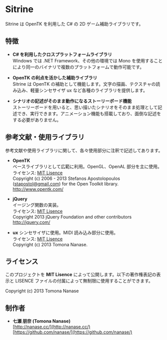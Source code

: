Sitrine
=======

Sitrine は OpenTK を利用した C# の 2D ゲーム補助ライブラリです。

## 特徴

* __C# を利用したクロスプラットフォームライブラリ__  
    Windows では .NET Framework、その他の環境では Mono を使用することにより同一のバイナリで複数のプラットフォームで動作可能です。

* __OpenTK の利点を活かした補助ライブラリ__  
    Sitrine は OpenTK の補助として機能します。文字の描画、テクスチャの読み込み、軽量シンセサイザ ux など各種のライブラリを提供します。

* __シナリオの記述がそのまま動作になるストーリーボード機能__   
    ストーリーボードを用いると、思い描いたシナリオをそのまま処理として記述でき、実行できます。アニメーション機能も搭載しており、面倒な記述をする必要がありません。


## 参考文献・使用ライブラリ

参考文献や使用ライブラリに関して、各々使用部分に注釈で記述してあります。

* __OpenTK__  
    ベースライブラリとして広範に利用。OpenGL、OpenAL 部分を主に使用。  
    ライセンス:  [MIT Lisence](http://www.opentk.com/project/license)  
    Copyright (c) 2006 - 2013 Stefanos Apostolopoulos (stapostol@gmail.com) for the Open Toolkit library.  
    http://www.opentk.com/

* __jQuery__  
    イージング関数の実装。  
    ライセンス: [MIT Lisence](https://jquery.org/license/)  
    Copyright 2013 jQuery Foundation and other contributors  
    http://jquery.com/

* __ux__
    シンセサイザに使用。MIDI 読み込み部分に使用。  
    ライセンス: [MIT Lisence](https://github.com/nanase/ux/blob/master/LICENSE)  
    Copyright (c) 2013 Tomona Nanase.


## ライセンス

このプロジェクトを __MIT Lisence__ によって公開します。以下の著作権表記の表示と LISENCE ファイルの付属によって無制限に使用することができます。

Copyright (c) 2013 Tomona Nanase


## 制作者

* __七瀬 朋奈 (Tomona Nanase)__  
[http://nanase.cc/](http://nanase.cc/)  
[https://github.com/nanase/](https://github.com/nanase/)